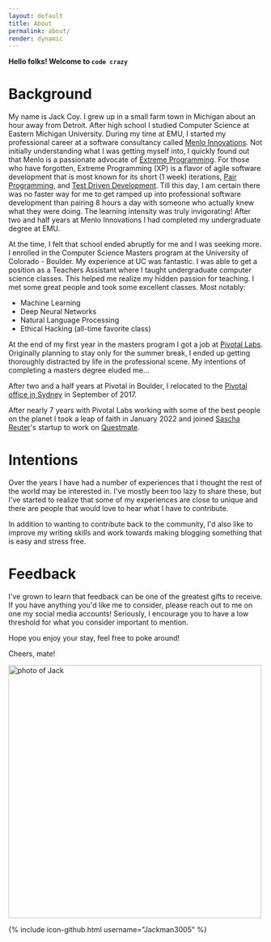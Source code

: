 ```yaml
---
layout: default
title: About
permalink: about/
render: dynamic
---
```



**Hello folks! Welcome to `code crazy`**

# Background
My name is Jack Coy. I grew up in a small farm town in Michigan about an hour away from Detroit.
After high school I studied Computer Science at Eastern Michigan University. During my time at EMU, 
I started my professional career at a software consultancy called [Menlo Innovations](http://menloinnovations.com/).
Not initially understanding what I was getting myself into, I quickly found out that Menlo 
is a passionate advocate of [Extreme Programming](https://www.agilealliance.org/glossary/xp/).
For those who have forgotten, Extreme Programming (XP) is a flavor of agile software development that is 
most known for its short (1 week) iterations, [Pair Programming](http://www.extremeprogramming.org/rules/pair.html), 
and [Test Driven Development](http://agiledata.org/essays/tdd.html).
Till this day, I am certain there was no faster way for me to get ramped up into professional software
development than pairing 8 hours a day with someone who actually knew what they were doing. The
learning intensity was truly invigorating! After two and half years at Menlo Innovations I had completed my
undergraduate degree at EMU.

At the time, I felt that school ended abruptly for me and I was seeking more. I enrolled in the
Computer Science Masters program at the University of Colorado - Boulder. My experience at UC
was fantastic. I was able to get a position as a Teachers Assistant where I taught undergraduate
computer science classes. This helped me realize my hidden passion for teaching. I met some great people
and took some excellent classes. Most notably:

- Machine Learning
- Deep Neural Networks
- Natural Language Processing
- Ethical Hacking (all-time favorite class)

At the end of my first year in the masters program I got a job at [Pivotal Labs](https://pivotal.io/labs).
Originally planning to stay only for the summer break, I ended up getting thoroughly distracted by life 
in the professional scene. My intentions of completing a masters degree eluded me...

After two and a half years at Pivotal in Boulder, I relocated to the [Pivotal office in Sydney](https://pivotal.io/locations/sydney) 
in September of 2017.

After nearly 7 years with Pivotal Labs working with some of the best people on the planet I took a leap of faith
in January 2022 and joined [Sascha Reuter](https://twitter.com/sreuter)'s startup to work on [Questmate](https://www.questmate.com/).

# Intentions

Over the years I have had a number of experiences that I thought the rest of the world
may be interested in. I've mostly been too lazy to share these, but I've started to realize
that some of my experiences are close to unique and there are people that
would love to hear what I have to contribute.

In addition to wanting to contribute back to the community, I'd also like to improve
my writing skills and work towards making blogging something that is easy and stress free.


# Feedback
I've grown to learn that feedback can be one of the greatest gifts to receive. 
If you have anything you'd like me to consider, please reach out to me on one my social
media accounts! Seriously, I encourage you to have a low threshold for what you consider
important to mention.

Hope you enjoy your stay, feel free to poke around!

Cheers, mate!

<img src="/static/img/photo_of_jack.jpg" alt="photo of Jack" width="500px"/>


{% include icon-github.html username="Jackman3005" %}
